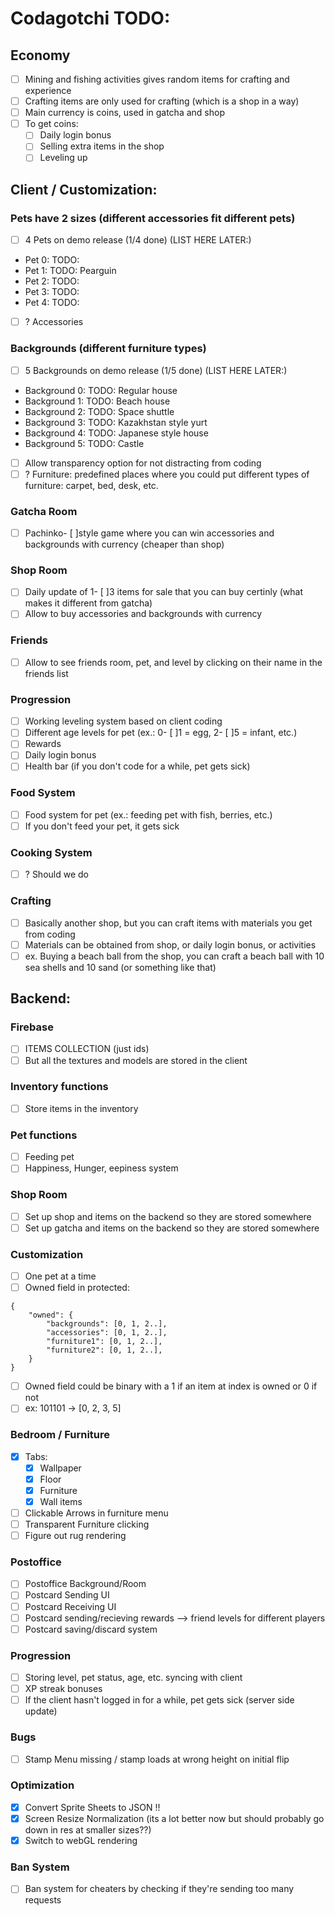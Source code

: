 # Codagotchi TODO: 

## Economy
- [ ] Mining and fishing activities gives random items for crafting and experience
- [ ] Crafting items are only used for crafting (which is a shop in a way)
- [ ] Main currency is coins, used in gatcha and shop
- [ ] To get coins:
    - [ ] Daily login bonus
    - [ ] Selling extra items in the shop
    - [ ] Leveling up

## Client / Customization:

### Pets have 2 sizes (different accessories fit different pets)
- [ ] 4 Pets on demo release (1/4 done) (LIST HERE LATER:)
 * Pet 0: TODO: 
 * Pet 1: TODO: Pearguin
 * Pet 2: TODO:
 * Pet 3: TODO:
 * Pet 4: TODO:

- [ ] ? Accessories

### Backgrounds (different furniture types)
- [ ] 5 Backgrounds on demo release (1/5 done) (LIST HERE LATER:)
 * Background 0: TODO: Regular house
 * Background 1: TODO: Beach house
 * Background 2: TODO: Space shuttle
 * Background 3: TODO: Kazakhstan style yurt
 * Background 4: TODO: Japanese style house
 * Background 5: TODO: Castle
- [ ] Allow transparency option for not distracting from coding
- [ ] ? Furniture: predefined places where you could put different types of furniture: carpet, bed, desk, etc.

### Gatcha Room 
- [ ] Pachinko- [ ]style game where you can win accessories and backgrounds with currency (cheaper than shop)

### Shop Room
- [ ] Daily update of 1- [ ]3 items for sale that you can buy certinly (what makes it different from gatcha)
- [ ] Allow to buy accessories and backgrounds with currency

### Friends
- [ ] Allow to see friends room, pet, and level by clicking on their name in the friends list

### Progression
- [ ] Working leveling system based on client coding
- [ ] Different age levels for pet (ex.: 0- [ ]1 = egg, 2- [ ]5 = infant, etc.)
- [ ] Rewards
- [ ] Daily login bonus
- [ ] Health bar (if you don't code for a while, pet gets sick)

### Food System
- [ ] Food system for pet (ex.: feeding pet with fish, berries, etc.)
- [ ] If you don't feed your pet, it gets sick

### Cooking System
- [ ] ? Should we do 

### Crafting 
- [ ] Basically another shop, but you can craft items with materials you get from coding
- [ ] Materials can be obtained from shop, or daily login bonus, or activities
- [ ] ex. Buying a beach ball from the shop, you can craft a beach ball with 10 sea shells and 10 sand (or something like that)

## Backend:

### Firebase
- [ ] ITEMS COLLECTION (just ids)
- [ ] But all the textures and models are stored in the client

### Inventory functions
- [ ] Store items in the inventory 

### Pet functions
- [ ] Feeding pet
- [ ] Happiness, Hunger, eepiness system

### Shop Room
- [ ] Set up shop and items on the backend so they are stored somewhere
- [ ] Set up gatcha and items on the backend so they are stored somewhere

### Customization
- [ ] One pet at a time
- [ ] Owned field in protected:
```
{
    "owned": {
        "backgrounds": [0, 1, 2..],
        "accessories": [0, 1, 2..],
        "furniture1": [0, 1, 2..],
        "furniture2": [0, 1, 2..],
    }
}
```
- [ ] Owned field could be binary with a 1 if an item at index is owned or 0 if not
- [ ] ex: 101101 -> [0, 2, 3, 5]

### Bedroom / Furniture
- [x] Tabs:
    - [x] Wallpaper
    - [x] Floor
    - [x] Furniture
    - [x] Wall items
- [ ] Clickable Arrows in furniture menu
- [ ] Transparent Furniture clicking
- [ ] Figure out rug rendering

### Postoffice
- [ ] Postoffice Background/Room
- [ ] Postcard Sending UI
- [ ] Postcard Receiving UI
- [ ] Postcard sending/recieving rewards --> friend levels for different players
- [ ] Postcard saving/discard system

### Progression
- [ ] Storing level, pet status, age, etc. syncing with client
- [ ] XP streak bonuses
- [ ] If the client hasn't logged in for a while, pet gets sick (server side update)

### Bugs
- [ ] Stamp Menu missing / stamp loads at wrong height on initial flip

### Optimization
- [X] Convert Sprite Sheets to JSON !!
- [X] Screen Resize Normalization (its a lot better now but should probably go down in res at smaller sizes??)
- [X] Switch to webGL rendering

### Ban System
- [ ] Ban system for cheaters by checking if they're sending too many requests



